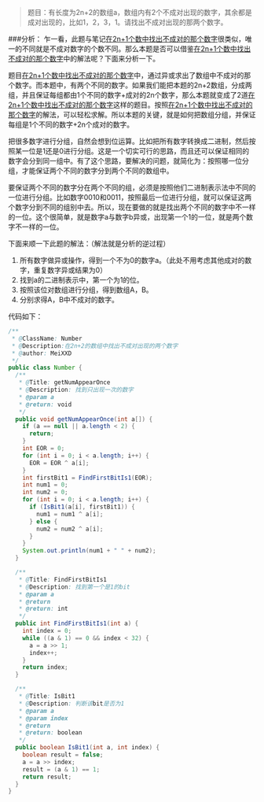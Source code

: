 >题目：有长度为2n+2的数组a，数组内有2个不成对出现的数字，其余都是成对出现的，比如1，2，3，1。请找出不成对出现的那两个数字。

###分析：
乍一看，此题与笔记[在2n+1个数中找出不成对的那个数字](https://github.com/MeiXXD/Algorithms/blob/master/%E5%9C%A82n%2B1%E4%B8%AA%E6%95%B0%E4%B8%AD%E6%89%BE%E5%87%BA%E4%B8%8D%E6%88%90%E5%AF%B9%E7%9A%84%E9%82%A3%E4%B8%AA%E6%95%B0%E5%AD%97.md)很类似，唯一的不同就是不成对数字的个数不同。那么本题是否可以借鉴[在2n+1个数中找出不成对的那个数字](https://github.com/MeiXXD/Algorithms/blob/master/%E5%9C%A82n%2B1%E4%B8%AA%E6%95%B0%E4%B8%AD%E6%89%BE%E5%87%BA%E4%B8%8D%E6%88%90%E5%AF%B9%E7%9A%84%E9%82%A3%E4%B8%AA%E6%95%B0%E5%AD%97.md)中的解法呢？下面来分析一下。

题目[在2n+1个数中找出不成对的那个数字](https://github.com/MeiXXD/Algorithms/blob/master/%E5%9C%A82n%2B1%E4%B8%AA%E6%95%B0%E4%B8%AD%E6%89%BE%E5%87%BA%E4%B8%8D%E6%88%90%E5%AF%B9%E7%9A%84%E9%82%A3%E4%B8%AA%E6%95%B0%E5%AD%97.md)中，通过异或求出了数组中不成对的那个数字。而本题中，有两个不同的数字。如果我们能把本题的2n+2数组，分成两组，并且保证每组都由1个不同的数字+成对的2n个数字，那么本题就变成了2道[在2n+1个数中找出不成对的那个数字](https://github.com/MeiXXD/Algorithms/blob/master/%E5%9C%A82n%2B1%E4%B8%AA%E6%95%B0%E4%B8%AD%E6%89%BE%E5%87%BA%E4%B8%8D%E6%88%90%E5%AF%B9%E7%9A%84%E9%82%A3%E4%B8%AA%E6%95%B0%E5%AD%97.md)这样的题目。按照[在2n+1个数中找出不成对的那个数字](https://github.com/MeiXXD/Algorithms/blob/master/%E5%9C%A82n%2B1%E4%B8%AA%E6%95%B0%E4%B8%AD%E6%89%BE%E5%87%BA%E4%B8%8D%E6%88%90%E5%AF%B9%E7%9A%84%E9%82%A3%E4%B8%AA%E6%95%B0%E5%AD%97.md)的解法，可以轻松求解。所以本题的关键，就是如何把数组分组，并保证每组是1个不同的数字+2n个成对的数字。

把很多数字进行分组，自然会想到位运算。比如把所有数字转换成二进制，然后按照某一位是1还是0进行分组。这是一个切实可行的思路，而且还可以保证相同的数字会分到同一组中。有了这个思路，要解决的问题，就简化为：按照哪一位分组，才能保证两个不同的数字分到两个不同的数组中。

要保证两个不同的数字分在两个不同的组，必须是按照他们二进制表示法中不同的一位进行分组。比如数字0010和0011，按照最后一位进行分组，就可以保证这两个数字分到不同的组别中去。所以，现在要做的就是找出两个不同的数字中不一样的一位。这个很简单，就是数字a与数字b异或，出现第一个1的一位，就是两个数字不一样的一位。

下面来顺一下此题的解法：（解法就是分析的逆过程）
1. 所有数字做异或操作，得到一个不为0的数字a。（此处不用考虑其他成对的数字，重复数字异或结果为0）
2. 找到a的二进制表示中，第一个为1的位。
3. 按照该位对数组进行分组，得到数组A，B。
4. 分别求得A，B中不成对的数字。

代码如下：

```java
/**
 * @ClassName: Number
 * @Description:在2n+2的数组中找出不成对出现的两个数字
 * @author: MeiXXD
 */
public class Number {
  /**
   * @Title: getNumAppearOnce
   * @Description: 找到只出现一次的数字
   * @param a
   * @return: void
   */
  public void getNumAppearOnce(int a[]) {
    if (a == null || a.length < 2) {
      return;
    }
    int EOR = 0;
    for (int i = 0; i < a.length; i++) {
      EOR = EOR ^ a[i];
    }
    int firstBit1 = FindFirstBitIs1(EOR);
    int num1 = 0;
    int num2 = 0;
    for (int i = 0; i < a.length; i++) {
      if (IsBit1(a[i], firstBit1)) {
        num1 = num1 ^ a[i];
      } else {
        num2 = num2 ^ a[i];
      }
    }
    System.out.println(num1 + " " + num2);
  }

  /**
   * @Title: FindFirstBitIs1
   * @Description: 找到第一个是1的bit
   * @param a
   * @return
   * @return: int
   */
  public int FindFirstBitIs1(int a) {
    int index = 0;
    while ((a & 1) == 0 && index < 32) {
      a = a >> 1;
      index++;
    }
    return index;
  }

  /**
   * @Title: IsBit1
   * @Description: 判断该bit是否为1
   * @param a
   * @param index
   * @return
   * @return: boolean
   */
  public boolean IsBit1(int a, int index) {
    boolean result = false;
    a = a >> index;
    result = (a & 1) == 1;
    return result;
  }
}
```